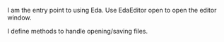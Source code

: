 I am the entry point to using Eda. Use EdaEditor open to open the editor window.

I define methods to handle opening/saving files.